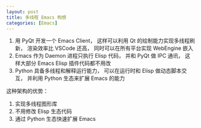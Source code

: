 ```yaml
---
layout: post
title: 多线程 Emacs 构想
categories: [Emacs]
---
```


1. 用 PyQt 开发一个 Emacs Client， 这样可以利用 Qt 的绘制能力实现多线程刷新， 渲染效率比 VSCode 还高， 同时可以在所有平台实现 WebEngine 嵌入
2. Emacs 作为 Daemon 进程只执行 Elisp 代码， 并和 PyQt 做 IPC 通讯， 这样大部分 Emacs Elisp 插件代码都不用改
3. Python 具备多线程和解释运行能力， 可以在运行时和 Elisp 做动态脚本交互， 并利用 Python 生态来扩展 Emacs 的能力

这种架构的优势：
1. 实现多线程图形库
2. 不用修改 Elisp 生态代码
3. 通过 Python 生态快速扩展 Emacs